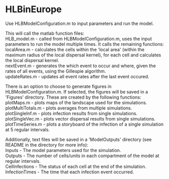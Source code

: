 # HLBinEurope  
  
Use HLBModelConfiguration.m to input parameters and run the model.  
  
This will call the matlab function files:  
HLB_model.m - called from HLBModelConfiguration.m, uses the input parameters to run the model multiple times. It calls the remaining functions:  
localArea.m - calculates the cells within the 'local area' (within the maximum radius of the local dispersal kernel), for each cell and calculates the local dispersal kernel.  
nextEvent.m - generates the which event to occur and where, given the rates of all events, using the Gillespie algorithm.  
updateRates.m - updates all event rates after the last event occured.  
  
There is an option to choose to generate figures in HLBModelConfiguration.m. If selected, the figures will be saved in a 'Figures' directory.
These are created by the following functions:  
plotMaps.m - plots maps of the landscape used for the simulations.  
plotMultiTotals.m - plots averages from multiple simulations.  
plotSingleInf.m - plots infection results from single simulations.  
plotSingleVec.m - plots vector dispersal results from single simulations.  
plotTimeSeries.m - plots a storyboard of the infection of a single simulation at 5 regular intervals.  
  
Additionally, text files will be saved in a 'ModelOutputs' directory (see README in the directory for more info):  
Inputs - The model parameters used for the simulation.  
Outputs - The number of cells/units in each compartment of the model at regular intervals.  
CellInfections - The status of each cell at the end of the simulation.  
InfectionTimes - The time that each infection event occurred.  
